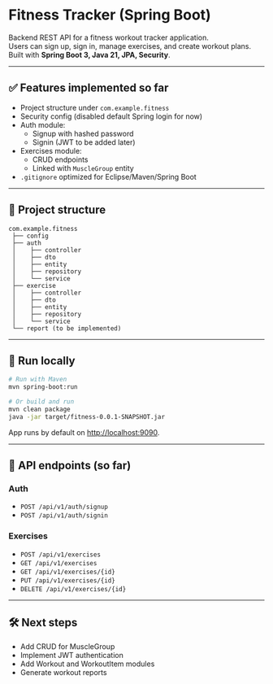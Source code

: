 # Fitness Tracker (Spring Boot)

Backend REST API for a fitness workout tracker application.  
Users can sign up, sign in, manage exercises, and create workout plans.  
Built with **Spring Boot 3, Java 21, JPA, Security**.

---

## ✅ Features implemented so far
- Project structure under `com.example.fitness`
- Security config (disabled default Spring login for now)
- Auth module:
  - Signup with hashed password
  - Signin (JWT to be added later)
- Exercises module:
  - CRUD endpoints
  - Linked with `MuscleGroup` entity
- `.gitignore` optimized for Eclipse/Maven/Spring Boot

---

## 📂 Project structure
```
com.example.fitness
 ├── config
 ├── auth
 │    ├── controller
 │    ├── dto
 │    ├── entity
 │    ├── repository
 │    └── service
 ├── exercise
 │    ├── controller
 │    ├── dto
 │    ├── entity
 │    ├── repository
 │    └── service
 └── report (to be implemented)
```

---

## 🚀 Run locally
```bash
# Run with Maven
mvn spring-boot:run

# Or build and run
mvn clean package
java -jar target/fitness-0.0.1-SNAPSHOT.jar
```

App runs by default on [http://localhost:9090](http://localhost:9090).

---

## 🔗 API endpoints (so far)
### Auth
- `POST /api/v1/auth/signup`
- `POST /api/v1/auth/signin`

### Exercises
- `POST /api/v1/exercises`
- `GET /api/v1/exercises`
- `GET /api/v1/exercises/{id}`
- `PUT /api/v1/exercises/{id}`
- `DELETE /api/v1/exercises/{id}`

---

## 🛠️ Next steps
- Add CRUD for MuscleGroup
- Implement JWT authentication
- Add Workout and WorkoutItem modules
- Generate workout reports
